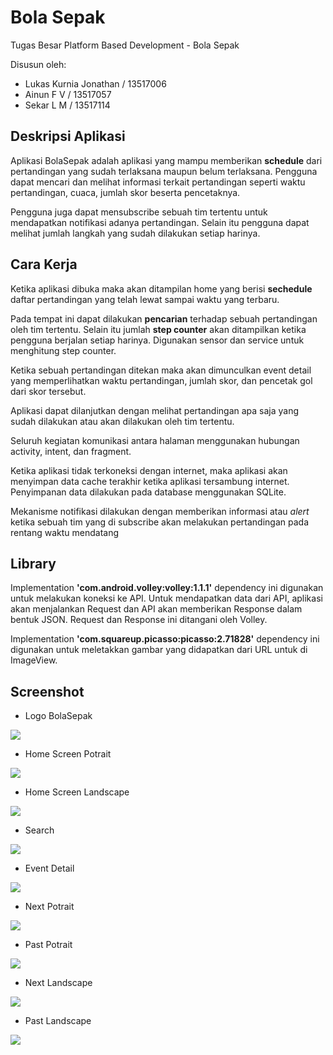 # Bola Sepak

Tugas Besar Platform Based Development - Bola Sepak

Disusun oleh:

- Lukas Kurnia Jonathan / 13517006
- Ainun F V / 13517057
- Sekar L M / 13517114


## Deskripsi Aplikasi
Aplikasi BolaSepak adalah aplikasi yang mampu memberikan **schedule** dari pertandingan yang sudah terlaksana maupun belum terlaksana. Pengguna dapat mencari dan melihat informasi terkait pertandingan seperti waktu pertandingan, cuaca, jumlah skor beserta pencetaknya. 

Pengguna juga dapat mensubscribe sebuah tim tertentu untuk mendapatkan notifikasi adanya pertandingan. Selain itu pengguna dapat melihat jumlah langkah yang sudah dilakukan setiap harinya.


## Cara Kerja
Ketika aplikasi dibuka maka akan ditampilan home yang berisi **sechedule** daftar pertandingan yang telah lewat sampai waktu yang terbaru. 

Pada tempat ini dapat dilakukan **pencarian** terhadap sebuah pertandingan oleh tim tertentu. Selain itu jumlah **step counter** akan ditampilkan ketika pengguna berjalan setiap harinya. Digunakan sensor dan service untuk menghitung step counter.

Ketika sebuah pertandingan ditekan maka akan dimunculkan event detail yang memperlihatkan waktu pertandingan, jumlah skor, dan pencetak gol dari skor tersebut.

Aplikasi dapat dilanjutkan dengan melihat pertandingan apa saja yang sudah dilakukan atau akan dilakukan oleh tim tertentu.

Seluruh kegiatan komunikasi antara halaman menggunakan hubungan activity, intent, dan fragment.

Ketika aplikasi tidak terkoneksi dengan internet, maka aplikasi akan menyimpan data cache terakhir ketika aplikasi tersambung internet. Penyimpanan data dilakukan pada database menggunakan SQLite.

Mekanisme notifikasi dilakukan dengan memberikan informasi atau *alert* ketika sebuah tim yang di subscribe akan melakukan pertandingan pada rentang waktu mendatang

## Library

Implementation **'com.android.volley:volley:1.1.1'**
dependency ini digunakan untuk melakukan koneksi ke API. Untuk mendapatkan data dari API, aplikasi akan menjalankan Request dan API akan memberikan Response dalam bentuk JSON. Request dan Response ini ditangani oleh Volley.

Implementation **'com.squareup.picasso:picasso:2.71828'**
dependency ini digunakan untuk meletakkan gambar yang didapatkan dari URL untuk di ImageView.

## Screenshot
- Logo BolaSepak 

![](mockup/logo.jpeg)

- Home Screen Potrait

![](mockup/home.jpeg)

- Home Screen Landscape 

![](mockup/home_landscape.jpeg)

- Search

![](mockup/search.jpeg)

- Event Detail

![](mockup/event_detail.jpeg)

- Next Potrait

![](mockup/next_potrait.jpeg)

- Past Potrait

![](mockup/past_potrait.jpeg)

- Next Landscape

![](mockup/next_landscape.jpeg)

- Past Landscape

![](mockup/past_landscape.jpeg)
